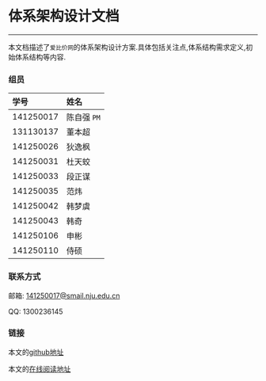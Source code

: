 # 体系架构设计文档

---

本文档描述了`爱比价网`的体系架构设计方案.具体包括关注点,体系结构需求定义,初始体系结构等内容.

### 组员

| 学号 | 姓名 |
| :--- | :--- |
|141250017  |陈自强 `PM`|
|131130137  |董本超  |
|141250026  |狄逸枫|
|141250031  |杜天蛟|
|141250033  |段正谋|
|141250035  |范炜|
|141250042  |韩梦虞|
|141250043  |韩奇|
|141250106  |申彬|
|141250110  |侍硕|


### 联系方式

邮箱: 141250017@smail.nju.edu.cn

QQ:  1300236145

### 链接

本文的[github地址](https://github.com/NjuArchitecture/ArchitectureDoc)

本文的[在线阅读地址](http://115.159.41.136:8080/14ArchitectureDoc)

